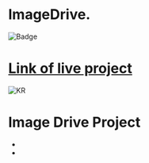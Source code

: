 # ImageDrive.

![Badge](😊)

# [Link of live project](https://imagedrive.netlify.app/)

![KR]()

# Image Drive Project

- 
- 

